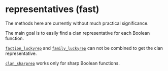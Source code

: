 # representatives (fast)

The methods here are currently without much practical significance.

The main goal is to easily find a clan representative for each Boolean function.

[`faction_luckyrep`](faction_luckyrep) and [`family_luckyrep`](family_luckyrep) can not be combined to get the clan representative.

[`clan_sharprep`](clan_sharprep) works only for sharp Boolean functions.
